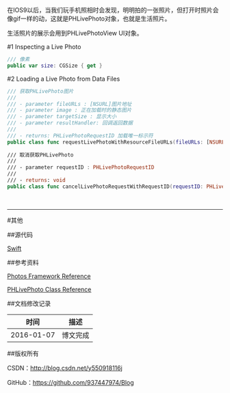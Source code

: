 在IOS9以后，当我们玩手机照相时会发现，明明拍的一张照片，但打开时照片会像gif一样的动，这就是PHLivePhoto对象，也就是生活照片。

生活照片的展示会用到PHLivePhotoView UI对象。

#1 Inspecting a Live Photo

```swift
/// 像素
public var size: CGSize { get }
```

#2 Loading a Live Photo from Data Files

```swift
/// 获取PHLivePhoto图片
///
/// - parameter fileURLs : [NSURL]图片地址
/// - parameter image : 正在加载时的静态图片
/// - parameter targetSize : 显示大小
/// - parameter resultHandler: 回调返回数据
///
/// - returns: PHLivePhotoRequestID 加载唯一标示符
public class func requestLivePhotoWithResourceFileURLs(fileURLs: [NSURL], placeholderImage image: UIImage?, targetSize: CGSize, contentMode: PHImageContentMode, resultHandler: (PHLivePhoto?, [NSObject : AnyObject]) -> Void) -> PHLivePhotoRequestID
    
/// 取消获取PHLivePhoto
///
/// - parameter requestID : PHLivePhotoRequestID
///
/// - returns: void
public class func cancelLivePhotoRequestWithRequestID(requestID: PHLivePhotoRequestID)
```

&#160;

----------

#其他

##源代码

[Swift](https://github.com/937447974/Swift)

##参考资料

[Photos Framework Reference](https://developer.apple.com/library/ios/documentation/Photos/Reference/Photos_Framework/index.html)

[PHLivePhoto Class Reference](https://developer.apple.com/library/ios/documentation/Photos/Reference/PHLivePhoto_Class/index.html)

##文档修改记录

| 时间 | 描述 |
| ---- | ---- |
| 2016-01-07 | 博文完成 |

##版权所有

CSDN：http://blog.csdn.net/y550918116j

GitHub：https://github.com/937447974/Blog